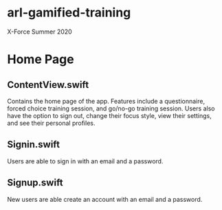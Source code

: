# arl-gamified-training
X-Force Summer 2020

# Home Page

## ContentView.swift
Contains the home page of the app. Features include a questionnaire, forced choice training session, and go/no-go training session. Users also have the option to sign out, change their focus style, view their settings, and see their personal profiles.

## Signin.swift
Users are able to sign in with an email and a password. 

## Signup.swift
New users are able create an account with an email and a password.


